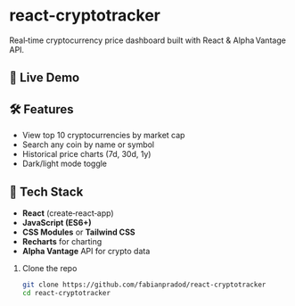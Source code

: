 # react-cryptotracker
Real‑time cryptocurrency price dashboard built with React &amp; Alpha Vantage API.

## 🚀 Live Demo


## 🛠️ Features

- View top 10 cryptocurrencies by market cap  
- Search any coin by name or symbol  
- Historical price charts (7d, 30d, 1y)  
- Dark/light mode toggle  

## 🧰 Tech Stack

- **React** (create‑react‑app)  
- **JavaScript (ES6+)**  
- **CSS Modules** or **Tailwind CSS**  
- **Recharts** for charting  
- **Alpha Vantage** API for crypto data  

1. Clone the repo  
   ```bash
   git clone https://github.com/fabianpradod/react-cryptotracker
   cd react-cryptotracker
